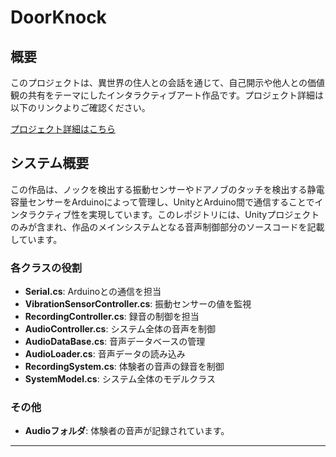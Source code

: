 # DoorKnock

## 概要
このプロジェクトは、異世界の住人との会話を通じて、自己開示や他人との価値観の共有をテーマにしたインタラクティブアート作品です。プロジェクト詳細は以下のリンクよりご確認ください。

[プロジェクト詳細はこちら](https://yagetas-portfolio9.cms.webnode.jp/doorknock/)

## システム概要
この作品は、ノックを検出する振動センサーやドアノブのタッチを検出する静電容量センサーをArduinoによって管理し、UnityとArduino間で通信することでインタラクティブ性を実現しています。このレポジトリには、Unityプロジェクトのみが含まれ、作品のメインシステムとなる音声制御部分のソースコードを記載しています。

### 各クラスの役割
- **Serial.cs**: Arduinoとの通信を担当
- **VibrationSensorController.cs**: 振動センサーの値を監視
- **RecordingController.cs**: 録音の制御を担当
- **AudioController.cs**: システム全体の音声を制御
- **AudioDataBase.cs**: 音声データベースの管理
- **AudioLoader.cs**: 音声データの読み込み
- **RecordingSystem.cs**: 体験者の音声の録音を制御
- **SystemModel.cs**: システム全体のモデルクラス

### その他
- **Audioフォルダ**: 体験者の音声が記録されています。

---

